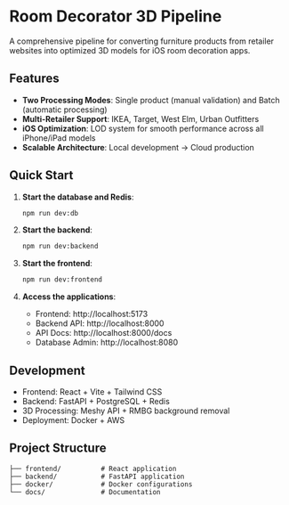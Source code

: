 # Room Decorator 3D Pipeline

A comprehensive pipeline for converting furniture products from retailer websites into optimized 3D models for iOS room decoration apps.

## Features

- **Two Processing Modes**: Single product (manual validation) and Batch (automatic processing)
- **Multi-Retailer Support**: IKEA, Target, West Elm, Urban Outfitters
- **iOS Optimization**: LOD system for smooth performance across all iPhone/iPad models
- **Scalable Architecture**: Local development → Cloud production

## Quick Start

1. **Start the database and Redis**:
   ```bash
   npm run dev:db
   ```

2. **Start the backend**:
   ```bash
   npm run dev:backend
   ```

3. **Start the frontend**:
   ```bash
   npm run dev:frontend
   ```

4. **Access the applications**:
   - Frontend: http://localhost:5173
   - Backend API: http://localhost:8000
   - API Docs: http://localhost:8000/docs
   - Database Admin: http://localhost:8080

## Development

- Frontend: React + Vite + Tailwind CSS
- Backend: FastAPI + PostgreSQL + Redis
- 3D Processing: Meshy API + RMBG background removal
- Deployment: Docker + AWS

## Project Structure

```
├── frontend/          # React application
├── backend/           # FastAPI application
├── docker/            # Docker configurations
└── docs/              # Documentation
```
